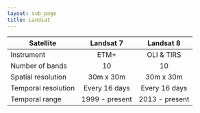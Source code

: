 ```yaml
---
layout: sub_page
title: Landsat 
---
```


|Satellite | Landsat 7 | Landsat 8|
|---------|:----------: |:----------: |
| Instrument | ETM+ | OLI & TIRS |
|Number of bands | 10 | 10 |
|Spatial resolution | 30m x 30m| 30m x 30m |
|Temporal resolution| Every 16 days| Every 16 days |
|Temporal range| 1999 - present| 2013 - present |
